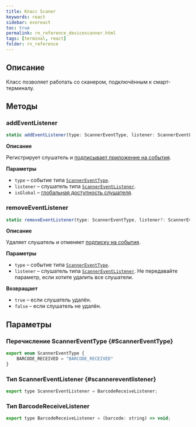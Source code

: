 ```yaml
---
title: Класс Scaner
keywords: react
sidebar: evoreact
toc: true
permalink: rn_reference_devicescanner.html
tags: [terminal, react]
folder: rn_reference
---
```


## Описание

Класс позволяет работать со сканером, подключённым к смарт-терминалу.

## Методы

### addEventListener

```js
static addEventListener(type: ScannerEventType, listener: ScannerEventListener, isGlobal: boolean = true): void
```

**Описание**

Регистрирует слушатель и [подписывает приложение на события](./rn_interactiontypes.html#eventsubscription).

**Параметры**

* `type` – событие типа  [`ScannerEventType`](./rn_reference_devicescanner.html#ScannerEventType).
* `listener` – слушатель типа  [`ScannerEventListener`](./rn_reference_devicescanner.html#scannereventlistener).
* `isGlobal` – [глобальная доступность слушателя](./rn_interactiontypes.html#eventsubscription).

### removeEventListener

```js
static removeEventListener(type: ScannerEventType, listener?: ScannerEventListener): boolean
```

**Описание**

Удаляет слушатель и отменяет [подписку на события](./rn_interactiontypes.html#eventsubscription).

**Параметры**

* `type` – событие типа [`ScannerEventType`](./rn_reference_devicescanner.html#ScannerEventType).
* `listener` – слушатель типа [`ScannerEventListener`](./rn_reference_devicescanner.html#scannereventlistener). Не передавайте параметр, если хотите удалить все слушатели.

**Возвращает**

* `true` – если слушатель удалён.
* `false` – если слушатель не удалён.

## Параметры

### Перечисление ScannerEventType {#ScannerEventType}

```js
export enum ScannerEventType {
    BARCODE_RECEIVED = "BARCODE_RECEIVED"
}
```

### Тип ScannerEventListener {#scannereventlistener}

```js
export type ScannerEventListener = BarcodeReceiveListener;
```

### Тип BarcodeReceiveListener

```js
export type BarcodeReceiveListener = (barcode: string) => void;
```
